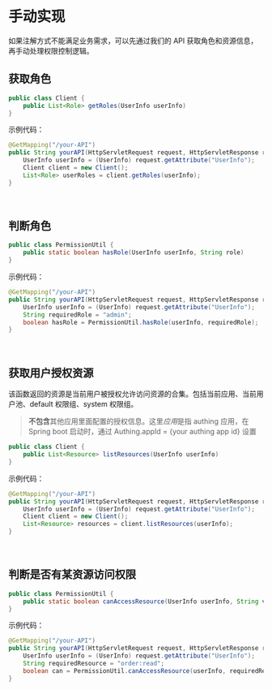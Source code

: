 # 手动实现

如果注解方式不能满足业务需求，可以先通过我们的 API 获取角色和资源信息，再手动处理权限控制逻辑。

## 获取角色

```java
public class Client {
    public List<Role> getRoles(UserInfo userInfo)
}
```

示例代码：

```java
@GetMapping("/your-API")
public String yourAPI(HttpServletRequest request, HttpServletResponse response) {
    UserInfo userInfo = (UserInfo) request.getAttribute("UserInfo");
    Client client = new Client();
    List<Role> userRoles = client.getRoles(userInfo);
}
```

<br>

## 判断角色

```java
public class PermissionUtil {
    public static boolean hasRole(UserInfo userInfo, String role)
}
```

示例代码：

```java
@GetMapping("/your-API")
public String yourAPI(HttpServletRequest request, HttpServletResponse response) {
    UserInfo userInfo = (UserInfo) request.getAttribute("UserInfo");
    String requiredRole = "admin";
    boolean hasRole = PermissionUtil.hasRole(userInfo, requiredRole);
}
```

<br>

## 获取用户授权资源

该函数返回的资源是当前用户被授权允许访问资源的合集。包括当前应用、当前用户池、default 权限组、system 权限组。

> **不包含**其他应用里面配置的授权信息。这里*应用*是指 authing 应用，在 Spring boot 启动时，通过 Authing.appId = {your authing app id} 设置

```java
public class Client {
    public List<Resource> listResources(UserInfo userInfo)
}
```

示例代码：


```java
@GetMapping("/your-API")
public String yourAPI(HttpServletRequest request, HttpServletResponse response) {
    UserInfo userInfo = (UserInfo) request.getAttribute("UserInfo");
    Client client = new Client();
    List<Resource> resources = client.listResources(userInfo);
}
```

<br>

## 判断是否有某资源访问权限

```java
public class PermissionUtil {
    public static boolean canAccessResource(UserInfo userInfo, String value)
}
```

示例代码：

```java
@GetMapping("/your-API")
public String yourAPI(HttpServletRequest request, HttpServletResponse response) {
    UserInfo userInfo = (UserInfo) request.getAttribute("UserInfo");
    String requiredResource = "order:read";
    boolean can = PermissionUtil.canAccessResource(userInfo, requiredResource);
}
```
